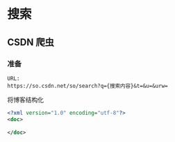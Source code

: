 # 搜索

## CSDN 爬虫

### 准备

```
URL:
https://so.csdn.net/so/search?q={搜索内容}&t=&u=&urw=
```



将博客结构化

```xml
<?xml version="1.0" encoding="utf-8"?>
<doc>
  
</doc>
```


